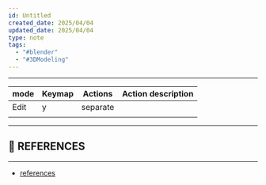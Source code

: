 ```yaml
---
id: Untitled
created_date: 2025/04/04
updated_date: 2025/04/04
type: note
tags:
  - "#blender"
  - "#3DModeling"
---
```

---

| mode | Keymap | Actions  | Action description |
| ---- | ------ | -------- | ------------------ |
| Edit | y      | separate |                    |
|      |        |          |                    |


---
## 🔗 REFERENCES
---

- [references]()